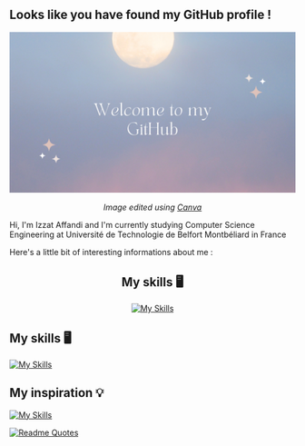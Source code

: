 <h2>Looks like you have found my GitHub profile !</h2>
<div align="center">
<img src="banner.png" width="1600" alt="banner image">

<p><i>Image edited using <a href="[canva.com](https://www.canva.com/)">Canva</a></i></p>
</div>
<p>Hi, I'm Izzat Affandi and I'm currently studying Computer Science Engineering at Université de Technologie de Belfort Montbéliard in France</p>
<p>Here's a little bit of interesting informations about me : </p>

<div align="center">
  
<h2>My skills 🖥️ </h2>
  
[![My Skills](https://skillicons.dev/icons?i=js,html,css,php,sqlite,vue,angular)](https://skillicons.dev)

</div>

<h2>My skills 🖥️ </h2>
  
[![My Skills](https://skillicons.dev/icons?i=js,html,css,php,sqlite,vue,angular)](https://skillicons.dev)

</div>

<h2>My inspiration 💡 </h2>
  
[![My Skills](https://skillicons.dev/icons?i=js,html,css,php,sqlite,vue,angular)](https://skillicons.dev)

</div>

[![Readme Quotes](https://quotes-github-readme.vercel.app/api?type=horizontal&theme=dark&quote=A&author=B)](https://github.com/piyushsuthar/github-readme-quotes)

